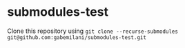 # submodules-test

Clone this repository using `git clone --recurse-submodules git@github.com:gabemilani/submodules-test.git`
